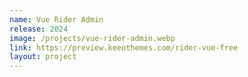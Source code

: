 ```yaml
---
name: Vue Rider Admin
release: 2024
image: /projects/vue-rider-admin.webp
link: https://preview.keenthemes.com/rider-vue-free
layout: project
---
```

